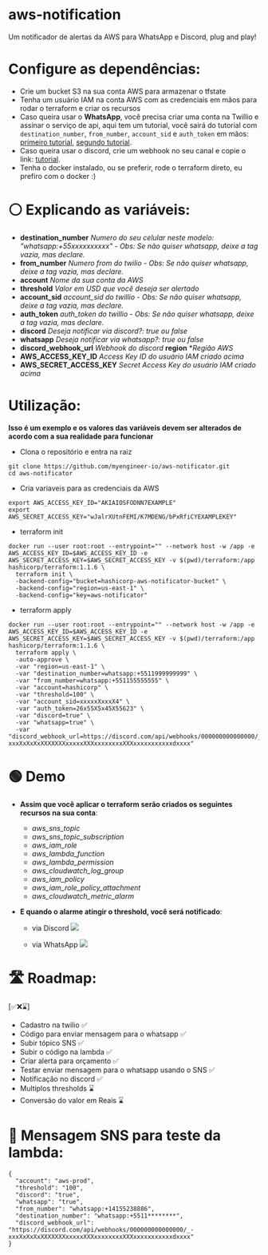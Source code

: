 # **aws-notification**
Um notificador de alertas da AWS para WhatsApp e Discord, plug and play!


# **Configure as dependências**:
  - Crie um bucket S3 na sua conta AWS para armazenar o tfstate
  - Tenha um usuário IAM na conta AWS com as credenciais em mãos para rodar o terraform e criar os recursos
  - Caso queira usar o **WhatsApp**, você precisa criar uma conta na Twillio e assinar o serviço de api, aqui tem um tutorial, você sairá do tutorial com `destination_number`, `from_number`, `account_sid` e `auth_token` em mãos: [primeiro tutorial](https://www.twilio.com/docs/whatsapp/tutorial/requesting-access-to-whatsapp), [segundo tutorial](https://www.twilio.com/docs/whatsapp/tutorial/send-and-receive-media-messages-whatsapp-python#gather-your-twilio-account-information).
  - Caso queira usar o discord, crie um webhook no seu canal e copie o link: [tutorial](https://support.discord.com/hc/pt-br/articles/228383668-Usando-Webhooks).
  - Tenha o docker instalado, ou se preferir, rode o terraform direto, eu prefiro com o docker :)

# **⚪ Explicando as variáveis**:
  - **destination_number** *Numero do seu celular neste modelo: "whatsapp:+55xxxxxxxxxx" - Obs: Se não quiser whatsapp, deixe a tag vazia, mas declare.*
  - **from_number** *Numero from do twilio - Obs: Se não quiser whatsapp, deixe a tag vazia, mas declare.*
  - **account** *Nome da sua conta da AWS*
  - **threshold** *Valor em USD que você deseja ser alertado*
  - **account_sid** *account_sid do twillio - Obs: Se não quiser whatsapp, deixe a tag vazia, mas declare.*
  - **auth_token** *auth_token do twillio - Obs: Se não quiser whatsapp, deixe a tag vazia, mas declare.*
  - **discord** *Deseja notificar via discord?: true ou false*
  - **whatsapp** *Deseja notificar via whatsapp?: true ou false*
  - **discord_webhook_url** *Webhook do discord*
    **region** **Região AWS*
  - **AWS_ACCESS_KEY_ID** *Access Key ID do usuário IAM criado acima*
  - **AWS_SECRET_ACCESS_KEY** *Secret Access Key do usuário IAM criado acima*

# **Utilização**:
**Isso é um exemplo e os valores das variáveis devem ser alterados de acordo com a sua realidade para funcionar**

- Clona o repositório e entra na raiz
```
git clone https://github.com/myengineer-io/aws-notificator.git
cd aws-notificator
```
- Cria variaveis para as credenciais da AWS
```
export AWS_ACCESS_KEY_ID="AKIAIOSFODNN7EXAMPLE"
export AWS_SECRET_ACCESS_KEY="wJalrXUtnFEMI/K7MDENG/bPxRfiCYEXAMPLEKEY"
```

- terraform init
```
docker run --user root:root --entrypoint="" --network host -w /app -e AWS_ACCESS_KEY_ID=$AWS_ACCESS_KEY_ID -e AWS_SECRET_ACCESS_KEY=$AWS_SECRET_ACCESS_KEY -v $(pwd)/terraform:/app hashicorp/terraform:1.1.6 \
  terraform init \
  -backend-config="bucket=hashicorp-aws-notificator-bucket" \
  -backend-config="region=us-east-1" \
  -backend-config="key=aws-notificator"
```

- terraform apply
```
docker run --user root:root --entrypoint="" --network host -w /app -e AWS_ACCESS_KEY_ID=$AWS_ACCESS_KEY_ID -e AWS_SECRET_ACCESS_KEY=$AWS_SECRET_ACCESS_KEY -v $(pwd)/terraform:/app hashicorp/terraform:1.1.6 \
  terraform apply \
  -auto-approve \
  -var "region=us-east-1" \
  -var "destination_number=whatsapp:+5511999999999" \
  -var "from_number=whatsapp:+551155555555" \
  -var "account=hashicorp" \
  -var "threshold=100" \
  -var "account_sid=xxxxxXxxxX4" \
  -var "auth_token=26x55X5x45X55623" \
  -var "discord=true" \
  -var "whatsapp=true" \
  -var "discord_webhook_url=https://discord.com/api/webhooks/000000000000000/_-xxxXxXxXxXXXXXXXxxxxxXXXxxxxxxxxXXXxxxxxxxxxxxdxxxx"
```
# **🟢 Demo**
- **Assim que você aplicar o terraform serão criados os seguintes recursos na sua conta**:
  - *aws_sns_topic*
  - *aws_sns_topic_subscription*
  - *aws_iam_role*
  - *aws_lambda_function*
  - *aws_lambda_permission*
  - *aws_cloudwatch_log_group*
  - *aws_iam_policy*
  - *aws_iam_role_policy_attachment*
  - *aws_cloudwatch_metric_alarm*

- **E quando o alarme atingir o threshold, você será notificado**:
  - via Discord
  ![](https://i.imgur.com/TwnnkDb.png)

  - via WhatsApp
  ![](https://i.imgur.com/kOv8LMe.png)


# **🛣️ Roadmap**:
[✅❌⌛]
- Cadastro na twilio ✅
- Código para enviar mensagem para o whatsapp ✅
- Subir tópico SNS ✅
- Subir o código na lambda ✅
- Criar alerta para orçamento ✅
- Testar enviar mensagem para o whatsapp usando o SNS ✅
- Notificação no discord ✅
- Multiplos thresholds ⌛
- Conversão do valor em Reais ⌛

# **📩 Mensagem SNS para teste da lambda**:
```
{
  "account": "aws-prod",
  "threshold": "100",
  "discord": "true",
  "whatsapp": "true",
  "from_number": "whatsapp:+14155238886",
  "destination_number": "whatsapp:+5511********",
  "discord_webhook_url": "https://discord.com/api/webhooks/000000000000000/_-xxxXxXxXxXXXXXXXxxxxxXXXxxxxxxxxXXXxxxxxxxxxxxdxxxx"
}
